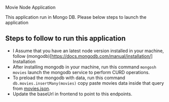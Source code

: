 Movie Node Application

This application run in Mongo DB. Please below steps to launch the application

## Steps to follow to run this application

- I Assume that you have an latest node version installed in your machine, follow (mongodb)[https://docs.mongodb.com/manual/installation/] Installation
- After installing mongodb in your machine, run this command `mongosh movies` launch the mongodb service to perform CURD operations.
- To preload the mongodb with data, run this command `db.movies.insertMany(movies)` copy paste movies data inside that query from [movies.json](https://github.com/UmarMydeen/movie-app-node/fake/movies.json).
- Update the baseUrl in frontend to point to this endpoints.
